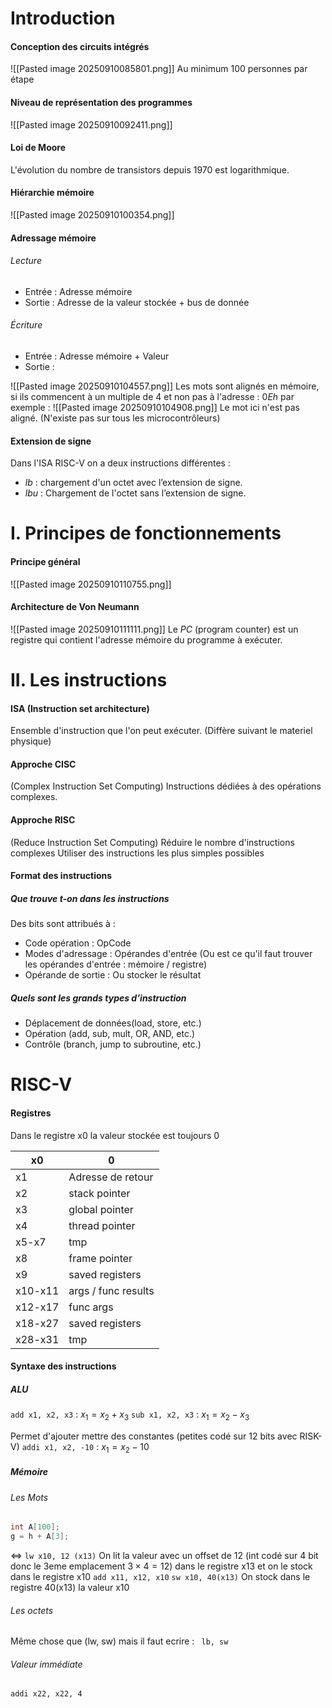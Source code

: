 # Introduction
#### Conception des circuits intégrés
![[Pasted image 20250910085801.png]]
Au minimum $100$ personnes par étape
#### Niveau de représentation des programmes
![[Pasted image 20250910092411.png]]

#### Loi de Moore
L'évolution du nombre de transistors depuis $1970$ est logarithmique. 

#### Hiérarchie mémoire
![[Pasted image 20250910100354.png]]

#### Adressage mémoire
###### Lecture
- Entrée : Adresse mémoire
- Sortie : Adresse de la valeur stockée + bus de donnée
###### Écriture
- Entrée : Adresse mémoire + Valeur
- Sortie : 

![[Pasted image 20250910104557.png]]
Les mots sont alignés en mémoire, si ils commencent à un multiple de $4$ et non pas à l'adresse : $0Eh$ par exemple :
![[Pasted image 20250910104908.png]]
Le mot ici n'est pas aligné. (N'existe pas sur tous les microcontrôleurs)

#### Extension de signe
Dans l'ISA RISC-V on a deux instructions différentes : 
- $lb$ : chargement d'un octet avec l’extension de signe.
- $lbu$ : Chargement de l'octet sans l’extension de signe.

# I. Principes de fonctionnements
#### Principe général
![[Pasted image 20250910110755.png]]
#### Architecture de Von Neumann
![[Pasted image 20250910111111.png]]
Le $PC$ (program counter) est un registre qui contient l'adresse mémoire du programme à exécuter. 

# II. Les instructions
#### ISA (Instruction set architecture)
Ensemble d'instruction que l'on peut exécuter. (Diffère suivant le materiel physique)

#### Approche CISC
(Complex Instruction Set Computing)
Instructions dédiées à des opérations complexes. 

#### Approche RISC
(Reduce Instruction Set Computing)
Réduire le nombre d'instructions complexes
Utiliser des instructions les plus simples possibles

#### Format des instructions
##### Que trouve t-on dans les instructions
Des bits sont attribués à : 
- Code opération : OpCode
- Modes d'adressage : Opérandes d'entrée (Ou est ce qu'il faut trouver les opérandes d'entrée : mémoire / registre)
- Opérande de sortie : Ou stocker le résultat

##### Quels sont les grands types d’instruction
- Déplacement de données(load, store, etc.)
- Opération (add, sub, mult, OR, AND, etc.)
- Contrôle (branch, jump to subroutine, etc.)

# RISC-V
#### Registres
Dans le registre x0 la valeur stockée est toujours $0$

| x0      | 0                   |
| ------- | ------------------- |
| x1      | Adresse de retour   |
| x2      | stack pointer       |
| x3      | global pointer      |
| x4      | thread pointer      |
| x5-x7   | tmp                 |
| x8      | frame pointer       |
| x9      | saved registers     |
| x10-x11 | args / func results |
| x12-x17 | func args           |
| x18-x27 | saved registers     |
| x28-x31 | tmp                 |

#### Syntaxe des instructions
##### ALU
``` add x1, x2, x3 ```  : $x_{1} = x_{2} + x_{3}$
``` sub x1, x2, x3 ```  : $x_{1} = x_{2} - x_{3}$

Permet d'ajouter mettre des constantes (petites codé sur $12$ bits avec RISK-V)
``` addi x1, x2, -10 ```  : $x_{1} = x_{2} -10$

##### Mémoire
###### Les Mots
```C
int A[100];
g = h + A[3];
```
$\Leftrightarrow$
``` lw x10, 12 (x13) ```
On lit la valeur avec un offset de $12$ (int codé sur 4 bit donc le 3eme emplacement $3\times 4 = 12$) dans le registre x13 et on le stock dans le registre x10
``` add x11, x12, x10 ``` 
``` sw x10, 40(x13) ```
On stock dans le registre 40(x13) la valeur x10

###### Les octets
Même chose que (lw, sw) mais il faut ecrire : ``` lb, sw```

###### Valeur immédiate
``` addi x22, x22, 4 ``` 
